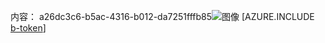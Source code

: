 内容： a26dc3c6-b5ac-4316-b012-da7251fffb85![图像](340bc53a-391a-4bb0-95f0-9669a4d6f6be.png)
[AZURE.INCLUDE [b-token](02e0d0f5-8c64-4e48-a694-c6c9e019cff0.md)]
